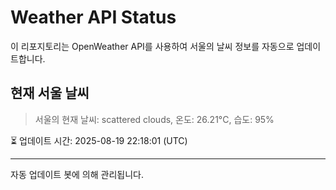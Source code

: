
# Weather API Status

이 리포지토리는 OpenWeather API를 사용하여 서울의 날씨 정보를 자동으로 업데이트합니다.

## 현재 서울 날씨
> 서울의 현재 날씨: scattered clouds, 온도: 26.21°C, 습도: 95%

⏳ 업데이트 시간: 2025-08-19 22:18:01 (UTC)

---
자동 업데이트 봇에 의해 관리됩니다.
